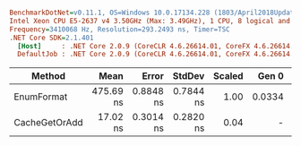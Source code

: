 ``` ini

BenchmarkDotNet=v0.11.1, OS=Windows 10.0.17134.228 (1803/April2018Update/Redstone4)
Intel Xeon CPU E5-2637 v4 3.50GHz (Max: 3.49GHz), 1 CPU, 8 logical and 4 physical cores
Frequency=3410068 Hz, Resolution=293.2493 ns, Timer=TSC
.NET Core SDK=2.1.401
  [Host]     : .NET Core 2.0.9 (CoreCLR 4.6.26614.01, CoreFX 4.6.26614.01), 64bit RyuJIT
  DefaultJob : .NET Core 2.0.9 (CoreCLR 4.6.26614.01, CoreFX 4.6.26614.01), 64bit RyuJIT


```
|        Method |      Mean |     Error |    StdDev | Scaled |  Gen 0 | Allocated |
|-------------- |----------:|----------:|----------:|-------:|-------:|----------:|
|    EnumFormat | 475.69 ns | 0.8848 ns | 0.7844 ns |   1.00 | 0.0334 |     216 B |
| CacheGetOrAdd |  17.02 ns | 0.3014 ns | 0.2820 ns |   0.04 |      - |       0 B |
